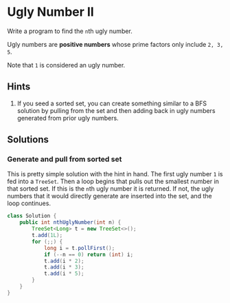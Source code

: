 # Ugly Number II

Write a program to find the `n`th ugly number.

Ugly numbers are **positive numbers** whose prime factors only include `2, 3, 5`.

Note that `1` is considered an ugly number.

## Hints

1. If you seed a sorted set, you can create something similar to a BFS solution
   by pulling from the set and then adding back in ugly numbers generated from
   prior ugly numbers.

## Solutions

### Generate and pull from sorted set

This is pretty simple solution with the hint in hand. The first ugly number `1`
is fed into a `TreeSet`. Then a loop begins that pulls out the smallest number
in that sorted set. If this is the `n`th ugly number it is returned. If not,
the ugly numbers that it would directly generate are inserted into the set,
and the loop continues.

```java
class Solution {
    public int nthUglyNumber(int n) {
        TreeSet<Long> t = new TreeSet<>();
        t.add(1L);
        for (;;) {
            long i = t.pollFirst();
            if (--n == 0) return (int) i;
            t.add(i * 2);
            t.add(i * 3);
            t.add(i * 5);
        }
    }
}
```
